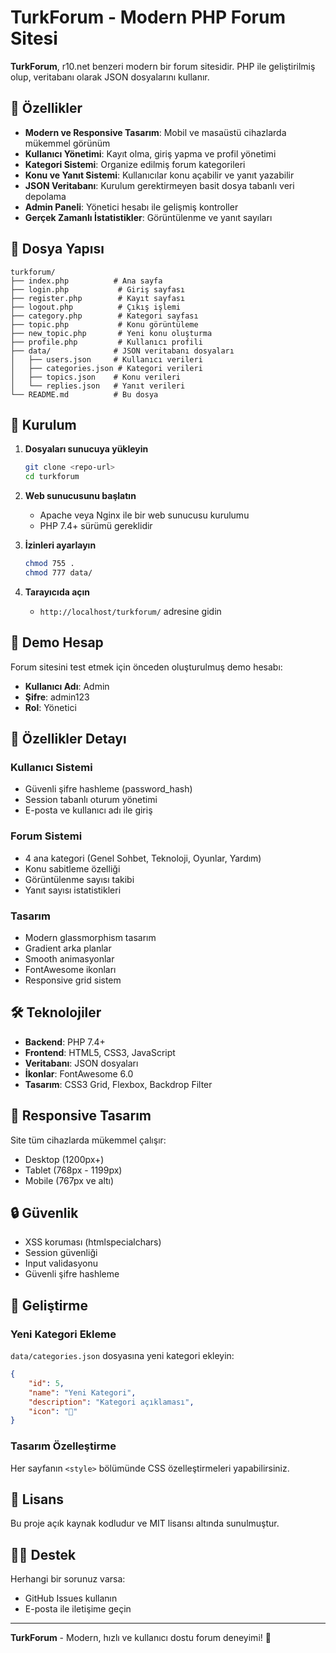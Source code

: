 # TurkForum - Modern PHP Forum Sitesi

**TurkForum**, r10.net benzeri modern bir forum sitesidir. PHP ile geliştirilmiş olup, veritabanı olarak JSON dosyalarını kullanır.

## 🚀 Özellikler

- **Modern ve Responsive Tasarım**: Mobil ve masaüstü cihazlarda mükemmel görünüm
- **Kullanıcı Yönetimi**: Kayıt olma, giriş yapma ve profil yönetimi
- **Kategori Sistemi**: Organize edilmiş forum kategorileri
- **Konu ve Yanıt Sistemi**: Kullanıcılar konu açabilir ve yanıt yazabilir
- **JSON Veritabanı**: Kurulum gerektirmeyen basit dosya tabanlı veri depolama
- **Admin Paneli**: Yönetici hesabı ile gelişmiş kontroller
- **Gerçek Zamanlı İstatistikler**: Görüntülenme ve yanıt sayıları

## 📁 Dosya Yapısı

```
turkforum/
├── index.php          # Ana sayfa
├── login.php           # Giriş sayfası
├── register.php        # Kayıt sayfası
├── logout.php          # Çıkış işlemi
├── category.php        # Kategori sayfası
├── topic.php           # Konu görüntüleme
├── new_topic.php       # Yeni konu oluşturma
├── profile.php         # Kullanıcı profili
├── data/              # JSON veritabanı dosyaları
│   ├── users.json     # Kullanıcı verileri
│   ├── categories.json # Kategori verileri
│   ├── topics.json    # Konu verileri
│   └── replies.json   # Yanıt verileri
└── README.md          # Bu dosya
```

## 🔧 Kurulum

1. **Dosyaları sunucuya yükleyin**
   ```bash
   git clone <repo-url>
   cd turkforum
   ```

2. **Web sunucusunu başlatın**
   - Apache veya Nginx ile bir web sunucusu kurulumu
   - PHP 7.4+ sürümü gereklidir

3. **İzinleri ayarlayın**
   ```bash
   chmod 755 .
   chmod 777 data/
   ```

4. **Tarayıcıda açın**
   - `http://localhost/turkforum/` adresine gidin

## 👤 Demo Hesap

Forum sitesini test etmek için önceden oluşturulmuş demo hesabı:

- **Kullanıcı Adı**: Admin
- **Şifre**: admin123
- **Rol**: Yönetici

## 🎨 Özellikler Detayı

### Kullanıcı Sistemi
- Güvenli şifre hashleme (password_hash)
- Session tabanlı oturum yönetimi
- E-posta ve kullanıcı adı ile giriş

### Forum Sistemi
- 4 ana kategori (Genel Sohbet, Teknoloji, Oyunlar, Yardım)
- Konu sabitleme özelliği
- Görüntülenme sayısı takibi
- Yanıt sayısı istatistikleri

### Tasarım
- Modern glassmorphism tasarım
- Gradient arka planlar
- Smooth animasyonlar
- FontAwesome ikonları
- Responsive grid sistem

## 🛠️ Teknolojiler

- **Backend**: PHP 7.4+
- **Frontend**: HTML5, CSS3, JavaScript
- **Veritabanı**: JSON dosyaları
- **İkonlar**: FontAwesome 6.0
- **Tasarım**: CSS3 Grid, Flexbox, Backdrop Filter

## 📱 Responsive Tasarım

Site tüm cihazlarda mükemmel çalışır:
- Desktop (1200px+)
- Tablet (768px - 1199px)
- Mobile (767px ve altı)

## 🔒 Güvenlik

- XSS koruması (htmlspecialchars)
- Session güvenliği
- Input validasyonu
- Güvenli şifre hashleme

## 🚀 Geliştirme

### Yeni Kategori Ekleme
`data/categories.json` dosyasına yeni kategori ekleyin:

```json
{
    "id": 5,
    "name": "Yeni Kategori",
    "description": "Kategori açıklaması",
    "icon": "🎯"
}
```

### Tasarım Özelleştirme
Her sayfanın `<style>` bölümünde CSS özelleştirmeleri yapabilirsiniz.

## 📄 Lisans

Bu proje açık kaynak kodludur ve MIT lisansı altında sunulmuştur.

## 🙋‍♂️ Destek

Herhangi bir sorunuz varsa:
- GitHub Issues kullanın
- E-posta ile iletişime geçin

---

**TurkForum** - Modern, hızlı ve kullanıcı dostu forum deneyimi! 🎉